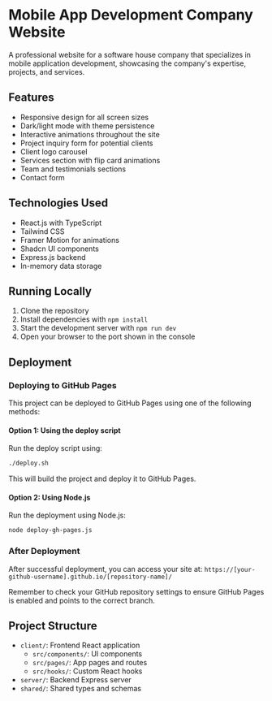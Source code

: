 # Mobile App Development Company Website

A professional website for a software house company that specializes in mobile application development, showcasing the company's expertise, projects, and services.

## Features

- Responsive design for all screen sizes
- Dark/light mode with theme persistence
- Interactive animations throughout the site
- Project inquiry form for potential clients
- Client logo carousel
- Services section with flip card animations
- Team and testimonials sections
- Contact form

## Technologies Used

- React.js with TypeScript
- Tailwind CSS
- Framer Motion for animations
- Shadcn UI components
- Express.js backend
- In-memory data storage

## Running Locally

1. Clone the repository
2. Install dependencies with `npm install`
3. Start the development server with `npm run dev`
4. Open your browser to the port shown in the console

## Deployment

### Deploying to GitHub Pages

This project can be deployed to GitHub Pages using one of the following methods:

#### Option 1: Using the deploy script

Run the deploy script using:

```bash
./deploy.sh
```

This will build the project and deploy it to GitHub Pages.

#### Option 2: Using Node.js

Run the deployment using Node.js:

```bash
node deploy-gh-pages.js
```

### After Deployment

After successful deployment, you can access your site at:
`https://[your-github-username].github.io/[repository-name]/`

Remember to check your GitHub repository settings to ensure GitHub Pages is enabled and points to the correct branch.

## Project Structure

- `client/`: Frontend React application
  - `src/components/`: UI components
  - `src/pages/`: App pages and routes
  - `src/hooks/`: Custom React hooks
- `server/`: Backend Express server
- `shared/`: Shared types and schemas